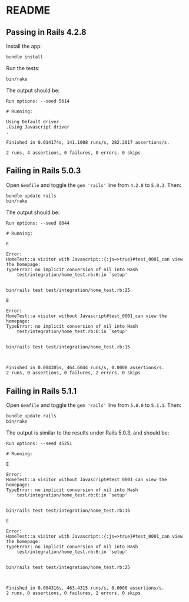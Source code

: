 # README

## Passing in Rails 4.2.8

Install the app:

```bash
bundle install
```

Run the tests:

```bash
bin/rake
```

The output should be:

```text
Run options: --seed 5614

# Running:

Using Default driver
.Using Javascript driver
.

Finished in 0.014174s, 141.1008 runs/s, 282.2017 assertions/s.

2 runs, 4 assertions, 0 failures, 0 errors, 0 skips

```

## Failing in Rails 5.0.3

Open `Gemfile` and toggle the `gem 'rails'` line from `4.2.8` to `5.0.3`. Then:

```bash
bundle update rails
bin/rake
```

The output should be:

```text
Run options: --seed 8044

# Running:

E

Error:
HomeTest::a visitor with Javascript::{:js=>true}#test_0001_can view the homepage:
TypeError: no implicit conversion of nil into Hash
    test/integration/home_test.rb:6:in `setup'


bin/rails test test/integration/home_test.rb:25

E

Error:
HomeTest::a visitor without Javascript#test_0001_can view the homepage:
TypeError: no implicit conversion of nil into Hash
    test/integration/home_test.rb:6:in `setup'


bin/rails test test/integration/home_test.rb:15



Finished in 0.004305s, 464.6044 runs/s, 0.0000 assertions/s.
2 runs, 0 assertions, 0 failures, 2 errors, 0 skips
```

## Failing in Rails 5.1.1

Open `Gemfile` and toggle the `gem 'rails'` line from `5.0.0` to `5.1.1`. Then:

```bash
bundle update rails
bin/rake
```

The output is similar to the results under Rails 5.0.3, and should be:

```text
Run options: --seed 45251

# Running:

E

Error:
HomeTest::a visitor without Javascript#test_0001_can view the homepage:
TypeError: no implicit conversion of nil into Hash
    test/integration/home_test.rb:6:in `setup'


bin/rails test test/integration/home_test.rb:15

E

Error:
HomeTest::a visitor with Javascript::{:js=>true}#test_0001_can view the homepage:
TypeError: no implicit conversion of nil into Hash
    test/integration/home_test.rb:6:in `setup'


bin/rails test test/integration/home_test.rb:25



Finished in 0.004316s, 463.4315 runs/s, 0.0000 assertions/s.
2 runs, 0 assertions, 0 failures, 2 errors, 0 skips
```